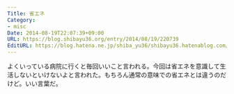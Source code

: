 ```yaml
---
Title: 省エネ
Category:
- misc
Date: 2014-08-19T22:07:39+09:00
URL: https://blog.shibayu36.org/entry/2014/08/19/220739
EditURL: https://blog.hatena.ne.jp/shiba_yu36/shibayu36.hatenablog.com/atom/entry/12921228815730639900
---
```


よくいっている病院に行くと毎回いいこと言われる。今回は省エネを意識して生活しないといけないよと言われた。もちろん通常の意味での省エネとは違うのだけど。いい言葉だ。
